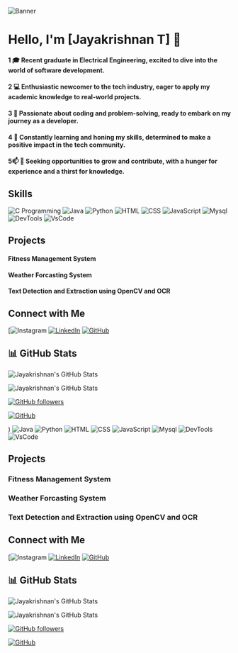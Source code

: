 ![Banner](https://raw.githubusercontent.com/halfrost/halfrost/master/icons/header_.png)


# Hello, I'm [Jayakrishnan T] 👋

#### 1 🎓 Recent graduate in Electrical Engineering, excited to dive into the world of software development.

#### 2 💻 Enthusiastic newcomer to the tech industry, eager to apply my academic knowledge to real-world projects.
#### 3 🚀 Passionate about coding and problem-solving, ready to embark on my journey as a developer.
#### 4 🌱 Constantly learning and honing my skills, determined to make a positive impact in the tech community.
#### 5📫  🌟 Seeking opportunities to grow and contribute, with a hunger for experience and a thirst for knowledge.




## Skills

![C Programming]()
![Java](https://img.icons8.com/?size=48&id=13679&format=png)
![Python](https://icons8.com/icon/0tuwKqWwti2E/c)
![HTML](https://img.icons8.com/?size=48&id=v8RpPQUwv0N8&format=png)
![CSS](https://img.icons8.com/?size=48&id=x7XMNGh2vdqA&format=png)
![JavaScript](https://img.icons8.com/?size=48&id=PXTY4q2Sq2lG&format=png)
![Mysql](https://img.icons8.com/?size=48&id=UFXRpPFebwa2&format=png)
![DevTools](https://img.icons8.com/?size=64&id=z776U00C7sTg&format=png)
![VsCode](https://img.icons8.com/?size=64&id=TP9RR7DE1AuH&format=png)



## Projects

#### Fitness Management System
#### Weather Forcasting System
#### Text Detection and Extraction using OpenCV and OCR



## Connect with Me

[![Instagram](https://www.instagram.com/jayakrishnan______) [![LinkedIn]()](https://www.linkedin.com/in/jayakrishnanthayalan/) [![GitHub](https://img.icons8.com/?size=48&id=106440&format=png)](https://github.com/krish28112003/krish28112003)




## 📊 GitHub Stats

![Jayakrishnan's GitHub Stats](https://github-readme-stats.vercel.app/api?username=krish28112003&show_icons=true&theme=radical)

![Jayakrishnan's GitHub Stats](https://github-readme-stats.vercel.app/api/top-langs/?username=krish28112003&layout=compact&theme=radical)

[![GitHub followers](https://img.shields.io/github/followers/krish28112003?label=Follow&style=social)](https://github.com/krish28112003)

[![GitHub](https://img.shields.io/github/followers/krish28112003?label=repositories&style=social)](https://github.com/krish28112003)


)
![Java](https://img.icons8.com/?size=48&id=13679&format=png)
![Python](https://icons8.com/icon/0tuwKqWwti2E/c)
![HTML](https://img.icons8.com/?size=48&id=v8RpPQUwv0N8&format=png)
![CSS](https://img.icons8.com/?size=48&id=x7XMNGh2vdqA&format=png)
![JavaScript](https://img.icons8.com/?size=48&id=PXTY4q2Sq2lG&format=png)
![Mysql](https://img.icons8.com/?size=48&id=UFXRpPFebwa2&format=png)
![DevTools](https://img.icons8.com/?size=64&id=z776U00C7sTg&format=png)
![VsCode](https://img.icons8.com/?size=64&id=TP9RR7DE1AuH&format=png)


## Projects

### Fitness Management System
### Weather Forcasting System
### Text Detection and Extraction using OpenCV and OCR



## Connect with Me

[![Instagram](https://www.instagram.com/jayakrishnan______) [![LinkedIn]()](https://www.linkedin.com/in/jayakrishnanthayalan/) [![GitHub](https://img.icons8.com/?size=48&id=106440&format=png)](https://github.com/krish28112003/krish28112003)




## 📊 GitHub Stats

![Jayakrishnan's GitHub Stats](https://github-readme-stats.vercel.app/api?username=krish28112003&show_icons=true&theme=radical)

![Jayakrishnan's GitHub Stats](https://github-readme-stats.vercel.app/api/top-langs/?username=krish28112003&layout=compact&theme=radical)

[![GitHub followers](https://img.shields.io/github/followers/krish28112003?label=Follow&style=social)](https://github.com/krish28112003)

[![GitHub](https://img.shields.io/github/followers/krish28112003?label=repositories&style=social)](https://github.com/krish28112003)


